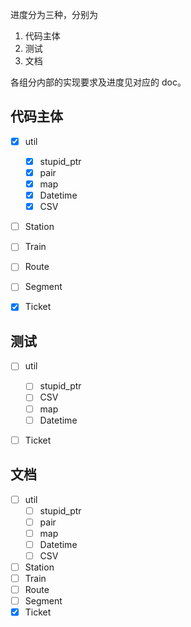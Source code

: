 进度分为三种，分别为
1. 代码主体
2. 测试
3. 文档

各组分内部的实现要求及进度见对应的 doc。

## 代码主体

- [x] util
    - [x] stupid_ptr
    - [x] pair
    - [x] map
    - [x] Datetime
    - [x] CSV
- [ ] Station
- [ ] Train
- [ ] Route 
- [ ] Segment
- [x] Ticket


## 测试

- [ ] util
    - [ ] stupid_ptr
    - [ ] CSV
    - [ ] map
    - [ ] Datetime
- [ ] Ticket


## 文档

- [ ] util
    - [ ] stupid_ptr
    - [ ] pair
    - [ ] map
    - [ ] Datetime
    - [ ] CSV
- [ ] Station
- [ ] Train
- [ ] Route 
- [ ] Segment
- [x] Ticket